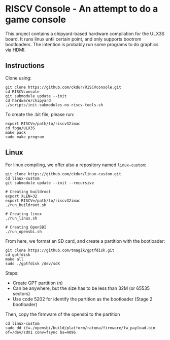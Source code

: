 # RISCV Console - An attempt to do a game console

This project contains a chipyard-based hardware compilation for the ULX3S board.
It runs linux until certain point, and only supports bootrom bootloaders.
The intention is probably run some programs to do graphics via HDMI.

## Instructions

Clone using:

```shell
git clone https://github.com/ckdur/RISCVconsole.git
cd RISCVconsole
git submodule update --init
cd hardware/chipyard
./scripts/init-submodules-no-riscv-tools.sh
```

To create the .bit file, please run:

```shell
export RISCV=/path/to/riscv32imac
cd fpga/ULX3S
make pack
sudo make program
```

## Linux

For linux compiling, we offer also a repository named `linux-custom`:

```shell
git clone https://github.com/ckdur/linux-custom.git
cd linux-custom
git submodule update --init --recursive

# Creating buildroot
export XLEN=32
export RISCV=/path/to/riscv32imac
./run_buildroot.sh

# Creating linux
./run_linux.sh

# Creating OpenSBI
./run_opensbi.sh
```

From here, we format an SD card, and create a partition with the bootloader:

```shell
git clone https://github.com/tmagik/gptfdisk.git
cd gptfdisk
make all
sudo ./gptfdisk /dev/sdX
```

Steps:
- Create GPT partition (n)
- Can be anywhere, but the size has to be less than 32M (or 65535 sectors)
- Use code 5202 for identify the partition as the bootloader (Stage 2 bootloader)

Then, copy the firmware of the opensbi to the partition

```shell
cd linux-custom
sudo dd if=./opensbi/build/platform/ratona/firmware/fw_payload.bin of=/dev/sdX1 conv=fsync bs=4096
```
